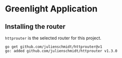 # Greenlight Application

## Installing the router

`httprouter` is the selected router for this project.

```shell
go get github.com/julienschmidt/httprouter@v1
go: added github.com/julienschmidt/httprouter v1.3.0
```
